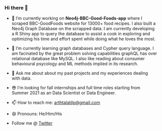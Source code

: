 ### Hi there 👋

- 🔭 I’m currently working on **Neo4j-BBC-Good-Foods-app** where I scraped BBC-GoodFoods website for 13000+ food recipes. I also built a Neo4j Graph Database on the scrapped data. I am currently developing a R Shiny app to query the database to assist a cook in exploring and optimizing his time and effort spent while doing what he loves the most.

- 🌱 I’m currently learning graph databases and Cypher query language. I am facinated by the great problem solving capabilities graphQL has over relational database like MySQL. I also like reading about consumer behavioural psycology and ML methods implied in its research. 

- 💬 Ask me about about my past projects and my experiences dealing with data.

- :sunglasses: I’m looking for fall internships and full time roles starting from Summer 2021 as an Data Scientist or Data Engineer.

- 📫 How to reach me: arthtalatilp@gmail.com

- 😄 Pronouns: He/Him/His

- Follow me @ [Twitter](https://twitter.com/arth_talati)
